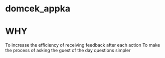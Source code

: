# domcek_appka

# WHY
To increase the efficiency of receiving feedback after each action 
To make the process of asking the guest of the day questions simpler
